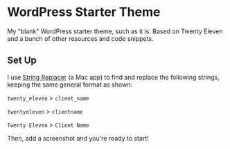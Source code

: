 WordPress Starter Theme
===========================

My "blank" WordPress starter theme, such as it is. Based on Twenty Eleven and a bunch of other resources and code snippets.


Set Up
------------
I use [String Replacer](http://www.tensionsoftware.com/osx/stringreplacer/) (a Mac app) to find and replace the following strings, keeping the same general format as shown:

`twenty_eleven` > `client_name`

`twentyeleven` > `clientname`

`Twenty Eleven` > `Client Name`

Then, add a screenshot and you're ready to start!
